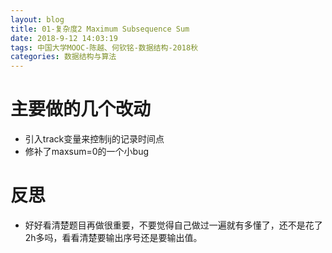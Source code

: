 ```yaml
---
layout: blog
title: 01-复杂度2 Maximum Subsequence Sum
date: 2018-9-12 14:03:19
tags: 中国大学MOOC-陈越、何钦铭-数据结构-2018秋
categories: 数据结构与算法
---
```


# 主要做的几个改动
- 引入track变量来控制ij的记录时间点
- 修补了maxsum=0的一个小bug

# 反思
- 好好看清楚题目再做很重要，不要觉得自己做过一遍就有多懂了，还不是花了2h多吗，看看清楚要输出序号还是要输出值。
